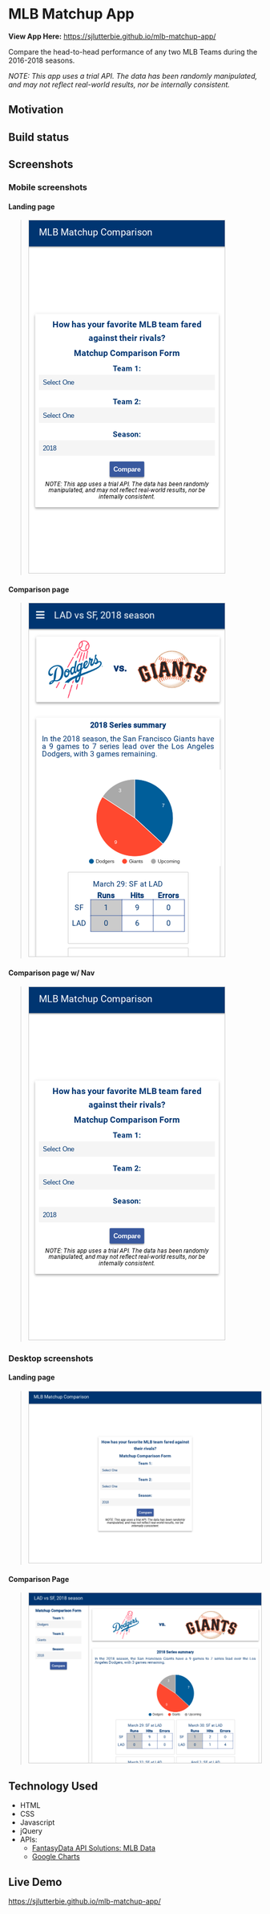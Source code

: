 <style>

img {
  border: 1px solid #ccc;
}

</style>


# MLB Matchup App

__View App Here:__ <https://sjlutterbie.github.io/mlb-matchup-app/>

Compare the head-to-head performance of any two MLB Teams during the 2016-2018
seasons.

_NOTE: This app uses a trial API. The data has been randomly manipulated, and
may not reflect real-world results, nor be internally consistent._

## Motivation

## Build status

## Screenshots

### Mobile screenshots

#### Landing page

> ![Mobile landing page screenshot](screenshots/Mobile_LandingPage.png "Mobile landing page")

#### Comparison page

> ![Mobile comparison page screenshot](screenshots/Mobile_ComparisonPage.png "Mobile comparison page")

#### Comparison page w/ Nav

> ![Mobile comparison page, with navigation bar screenshot](screenshots/Mobile_LandingPage.png "Mobile comparison page w/ Nav")

### Desktop screenshots


#### Landing page

> ![Desktop landing page screenshot](screenshots/Desktop_LandingPage.png "Desktop landing page")

#### Comparison Page

> ![Desktop comparison page screenshot](screenshots/Desktop_ComparisonPage.png "Desktop comparison page")


## Technology Used

* HTML
* CSS
* Javascript
* jQuery
* APIs:
  * [FantasyData API Solutions: MLB Data](https://developer.fantasydata.com/documentation)
  * [Google Charts](https://developers.google.com/chart/)

## Live Demo

<https://sjlutterbie.github.io/mlb-matchup-app/>
